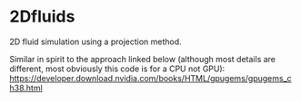 # 2Dfluids
2D fluid simulation using a projection method. 

Similar in spirit to the approach linked below (although most details are different, most obviously this code is for a CPU not GPU): 
https://developer.download.nvidia.com/books/HTML/gpugems/gpugems_ch38.html
